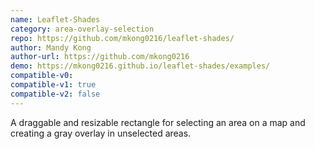 ```yaml
---
name: Leaflet-Shades
category: area-overlay-selection
repo: https://github.com/mkong0216/leaflet-shades/
author: Mandy Kong
author-url: https://github.com/mkong0216
demo: https://mkong0216.github.io/leaflet-shades/examples/
compatible-v0:
compatible-v1: true
compatible-v2: false
---
```


A draggable and resizable rectangle for selecting an area on a map and creating a gray overlay in unselected areas.
